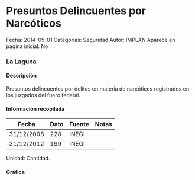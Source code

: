 Presuntos Delincuentes por Narcóticos
=====

Fecha: 2014-05-01
Categorías: Seguridad
Autor: IMPLAN
Aparece en pagina inicial: No

### La Laguna

#### Descripción

Presuntos delincuentes por delitos en materia de narcóticos registrados en los juzgados del fuero federal.

<!-- break -->

#### Información recopilada

<table class="table table-hover table-bordered matriz">
  <thead>
    <tr><th>Fecha</th><th>Dato</th><th>Fuente</th><th>Notas</th></tr>
  </thead>
  <tbody>
    <tr><td class="centrado">31/12/2008</td><td class="derecha">228</td><td>INEGI</td><td></td></tr>
    <tr><td class="centrado">31/12/2012</td><td class="derecha">199</td><td>INEGI</td><td></td></tr>
  </tbody>
</table>

Unidad: Cantidad.

#### Gráfica

<div id="Morriskkvdnfpk" class="grafica"></div>
  <!-- JAVASCRIPT DE LA GRAFICA EN Morriskkvdnfpk -->
  <script>
  new Morris.Line({
    element: 'Morriskkvdnfpk',
    data: [
      { fecha: '2008-12-31', dato: 228 },
      { fecha: '2012-12-31', dato: 199 }
    ],
    xkey: 'fecha',
    ykeys: ['dato'],
    labels: ['Dato'],
    lineColors: ['#FF5B02'],
    xLabelFormat: function(d) {
      return d.getDate()+'/'+(d.getMonth()+1)+'/'+d.getFullYear();
    },
    dateFormat: function (ts) {
      var d = new Date(ts);
      return d.getDate() + '/' + (d.getMonth() + 1) + '/' + d.getFullYear();
    }
  });
  </script>
